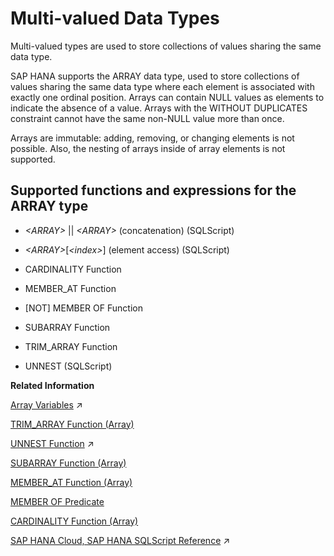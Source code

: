 <!-- loiocae8b00a6a964cb8a06d2c00dac4ad05 -->

# Multi-valued Data Types

Multi-valued types are used to store collections of values sharing the same data type.



SAP HANA supports the ARRAY data type, used to store collections of values sharing the same data type where each element is associated with exactly one ordinal position. Arrays can contain NULL values as elements to indicate the absence of a value. Arrays with the WITHOUT DUPLICATES constraint cannot have the same non-NULL value more than once.

Arrays are immutable: adding, removing, or changing elements is not possible. Also, the nesting of arrays inside of array elements is not supported.



## Supported functions and expressions for the ARRAY type

-   *<ARRAY\>* || *<ARRAY\>* \(concatenation\) \(SQLScript\)

-   *<ARRAY\>*\[*<index\>*\] \(element access\) \(SQLScript\)

-   CARDINALITY Function

-   MEMBER\_AT Function

-   \[NOT\] MEMBER OF Function

-   SUBARRAY Function

-   TRIM\_ARRAY Function

-   UNNEST \(SQLScript\)


**Related Information**  


[Array Variables](https://help.sap.com/viewer/d1cb63c8dd8e4c35a0f18aef632687f0/2023_2_QRC/en-US/cba8ef91ba944e37beb26eb8bd995c2f.html "") :arrow_upper_right:

[TRIM\_ARRAY Function \(Array\)](011-SQL-Functions/trim-array-function-array-565f8f6.md "Removes the specified number of elements from the end of an array.")

[UNNEST Function](https://help.sap.com/viewer/d1cb63c8dd8e4c35a0f18aef632687f0/2023_2_QRC/en-US/4f12887c7941410d802a36c3f1a87a59.html "") :arrow_upper_right:

[SUBARRAY Function \(Array\)](011-SQL-Functions/subarray-function-array-49d7752.md "Returns a subset of values from the specified array beginning from the specified start position.")

[MEMBER\_AT Function \(Array\)](011-SQL-Functions/member-at-function-array-f17a873.md "Returns values from a specified array position.")

[MEMBER OF Predicate](member-of-predicate-f666b95.md "Determines whether a value is a member of an array.")

[CARDINALITY Function \(Array\)](011-SQL-Functions/cardinality-function-array-21c6746.md "Returns the number of elements in a specified array.")

[SAP HANA Cloud, SAP HANA SQLScript Reference](https://help.sap.com/viewer/d1cb63c8dd8e4c35a0f18aef632687f0/2023_2_QRC/en-US/28f2d64d4fab4e789ee0070be418419d.html "This reference describes how to use the SQL extension SAP HANA SQLScript to embed data-intensive application logic into SAP HANA.") :arrow_upper_right:

